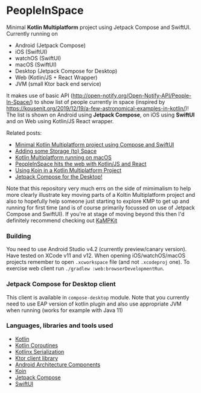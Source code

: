 # PeopleInSpace

Minimal **Kotlin Multiplatform** project using Jetpack Compose and SwiftUI.  Currently running on
* Android (Jetpack Compose)
* iOS (SwiftUI)
* watchOS (SwiftUI)
* macOS (SwiftUI)
* Desktop (Jetpack Compose for Desktop)
* Web (Kotlin/JS + React Wrapper)
* JVM (small Ktor back end service)

It makes use of basic API (http://open-notify.org/Open-Notify-API/People-In-Space/) to show list of people currently in
space (inspired by https://kousenit.org/2019/12/19/a-few-astronomical-examples-in-kotlin/)!  The list is shown on Android
using **Jetpack Compose**, on iOS using **SwiftUI** and on Web using Kotlin/JS React wrapper.

Related posts:
* [Minimal Kotlin Multiplatform project using Compose and SwiftUI](https://johnoreilly.dev/posts/minimal-kotlin-platform-compose-swiftui/)
* [Adding some Storage (to) Space](https://johnoreilly.dev/posts/adding-sqldelight-to-peopleinspace/)
* [Kotlin Multiplatform running on macOS](https://johnoreilly.dev/posts/kotlinmultiplatform-macos/)
* [PeopleInSpace hits the web with Kotlin/JS and React](https://johnoreilly.dev/posts/peopleinspace-kotlinjs/)
* [Using Koin in a Kotlin Multiplatform Project](https://johnoreilly.dev/posts/kotlinmultiplatform-koin/)
* [Jetpack Compose for the Desktop!](https://johnoreilly.dev/posts/jetpack-compose-desktop/)


Note that this repository very much errs on the side of mimimalism to help more clearly illustrate key moving parts of a Koltin
Multiplatform project and also to hopefully help someone just starting to explore KMP to get up and running for first time (and is of course
primarily focussed on use of Jetpack Compose and SwiftUI).  If you're at stage of moving
beyond this then I'd definitely recommend checking out [KaMPKit](https://github.com/touchlab/KaMPKit)


### Building
You need to use Android Studio v4.2 (currently preview/canary version).  Have tested on XCode v11 and v12.  When opening
iOS/watchOS/macOS projects remember to open `.xcworkspace` file (and not `.xcodeproj` one). To exercise web client run `./gradlew :web:browserDevelopmentRun`.

### Jetpack Compose for Desktop client

This client is available in `compose-desktop` module.  Note that you currently need to use EAP version of kotlin
plugin and also use appropriate JVM when running (works for example with Java 11)

### Languages, libraries and tools used

* [Kotlin](https://kotlinlang.org/)
* [Kotlin Coroutines](https://kotlinlang.org/docs/reference/coroutines-overview.html)
* [Kotlinx Serialization](https://github.com/Kotlin/kotlinx.serialization)
* [Ktor client library](https://github.com/ktorio/ktor)
* [Android Architecture Components](https://developer.android.com/topic/libraries/architecture/index.html)
* [Koin](https://github.com/InsertKoinIO/koin)
* [Jetpack Compose](https://developer.android.com/jetpack/compose)
* [SwiftUI](https://developer.apple.com/documentation/swiftui)
